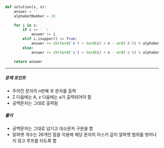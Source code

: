 ```python
def solution(s, n):
    answer = ''
    alphabetNumber = 26
    
    for i in s:
        if i == ' ':
            answer += i
        elif i.isupper() == True:
            answer += chr(ord('A') + (ord(i) + n - ord('A')) % alphabetNumber)
        else:
            answer += chr(ord('a') + (ord(i) + n - ord('a')) % alphabetNumber)
    
    return answer
```
<hr>

##### 문제 포인트
* 주어진 문자의 n번째 후 문자를 출력
* Z 다음에는 A, z 다음에는 a가 출력되어야 함
* 공백문자는 그대로 출력됨

##### 풀이
* 공백문자는 그대로 넘기고 대소문자 구분을 함
* 알파벳 개수는 26개인 점을 이용해 해당 문자의 아스키 값이 알파벳 범위를 벗어나지 않고 루프를 타도록 함